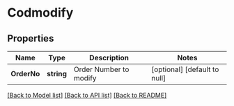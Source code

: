 # Codmodify

## Properties
Name | Type | Description | Notes
------------ | ------------- | ------------- | -------------
**OrderNo** | **string** | Order Number to modify | [optional] [default to null]

[[Back to Model list]](../README.md#documentation-for-models) [[Back to API list]](../README.md#documentation-for-api-endpoints) [[Back to README]](../README.md)

